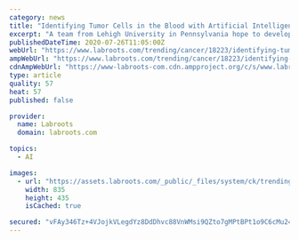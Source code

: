 ```yaml
---
category: news
title: "Identifying Tumor Cells in the Blood with Artificial Intelligence"
excerpt: "A team from Lehigh University in Pennsylvania hope to develop a new way to identify these tumor cells, with the help of artificial intelligence. Machine learning is a method of developing modern artificial intelligence programs. These computer programs can ..."
publishedDateTime: 2020-07-26T11:05:00Z
webUrl: "https://www.labroots.com/trending/cancer/18223/identifying-tumor-cells-blood-artificial-intelligence"
ampWebUrl: "https://www.labroots.com/trending/cancer/18223/identifying-tumor-cells-blood-artificial-intelligence/amp"
cdnAmpWebUrl: "https://www-labroots-com.cdn.ampproject.org/c/s/www.labroots.com/trending/cancer/18223/identifying-tumor-cells-blood-artificial-intelligence/amp"
type: article
quality: 57
heat: 57
published: false

provider:
  name: Labroots
  domain: labroots.com

topics:
  - AI

images:
  - url: "https://assets.labroots.com/_public/_files/system/ck/trending/machine%20learning%20TNBC%20article%20image_cb405ef6943400d8e7d5bddc77255151.jpg"
    width: 835
    height: 435
    isCached: true

secured: "vFAy346Tz+4VJojkVLegdYz8DdDhvc88VnWMsi9QZto7gMPtBPt1o9C6cMu24VQPNFdhrVKEIEuKJ8Oj94YULhcNZME1JFiIIM4gyTAtqNqTlHMxD8WFO4i5R1jgsiF82ixEJbPCZDKfhF+l3QPqKb2+P5185zayFpc/Byt2MOkhZAAZzSW/AfnwLgj46R7sPCDjrLBV7uJ+dD8LFLrzYW7ztOSSN1VRdxgc7t52M6YTfc67TIba6bQBbK+T/w2Vd3Xh68jsphTtpTpagtm8d+sh13/LHid7aIxmYlikSWGwBXTG5FyXGG9Bg9QAWUTRod7Wfy5+2idBBPVq10I+5Q==;muTvPkWrCCyvRbkOh08DLw=="
---
```


